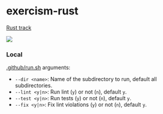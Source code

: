 # exercism-rust
[Rust track](https://exercism.org/tracks/rust)

[![](https://github.com/asarkar/exercism-rust/workflows/CI/badge.svg)](https://github.com/asarkar/exercism-rust/actions)

### Local
[.github/run.sh](.github/run.sh) arguments:
- `--dir <name>`: Name of the subdirectory to run, default all subdirectories.
- `--lint <y|n>`: Run lint (`y`) or not (`n`), default `y`.
- `--test <y|n>`: Run tests (`y`) or not (`n`), default `y`.
- `--fix <y|n>`: Fix lint violations (`y`) or not (`n`), default `y`.
